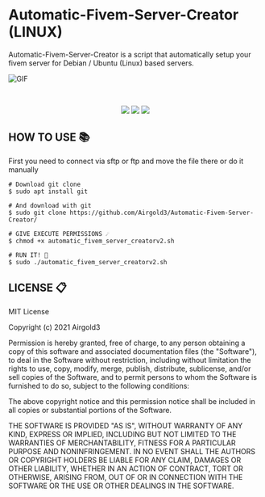 # Automatic-Fivem-Server-Creator (LINUX)
 Automatic-Fivem-Server-Creator is a script that automatically setup your fivem server for Debian / Ubuntu (Linux) based servers. 
 
 
![GIF](https://ezgif.com/cut?url=https://im2.ezgif.com/tmp/ezgif-2-ffd3217fa532.gif)

<br>
<div align="center">
  
<img src="https://img.shields.io/badge/Supported%20OS-Linux-orange?style=for-the-badge&logo=linux"> <img src="https://img.shields.io/badge/author-airgold3-blue?logo=github&style=for-the-badge"> <img src="https://img.shields.io/badge/License-MIT-brightgreen?style=for-the-badge&logo="> 
</div>

## HOW TO USE 📚
First you need to connect via sftp or ftp and move the file there or do it manually
<br>
```
# Download git clone
$ sudo apt install git

# And download with git
$ sudo git clone https://github.com/Airgold3/Automatic-Fivem-Server-Creator/

# GIVE EXECUTE PERMISSIONS ☄️
$ chmod +x automatic_fivem_server_creatorv2.sh

# RUN IT! 🚀 
$ sudo ./automatic_fivem_server_creatorv2.sh
```

## LICENSE 📋 
MIT License 

Copyright (c) 2021 Airgold3

Permission is hereby granted, free of charge, to any person obtaining a copy
of this software and associated documentation files (the "Software"), to deal
in the Software without restriction, including without limitation the rights
to use, copy, modify, merge, publish, distribute, sublicense, and/or sell
copies of the Software, and to permit persons to whom the Software is
furnished to do so, subject to the following conditions:

The above copyright notice and this permission notice shall be included in all
copies or substantial portions of the Software.

THE SOFTWARE IS PROVIDED "AS IS", WITHOUT WARRANTY OF ANY KIND, EXPRESS OR
IMPLIED, INCLUDING BUT NOT LIMITED TO THE WARRANTIES OF MERCHANTABILITY,
FITNESS FOR A PARTICULAR PURPOSE AND NONINFRINGEMENT. IN NO EVENT SHALL THE
AUTHORS OR COPYRIGHT HOLDERS BE LIABLE FOR ANY CLAIM, DAMAGES OR OTHER
LIABILITY, WHETHER IN AN ACTION OF CONTRACT, TORT OR OTHERWISE, ARISING FROM,
OUT OF OR IN CONNECTION WITH THE SOFTWARE OR THE USE OR OTHER DEALINGS IN THE
SOFTWARE.
